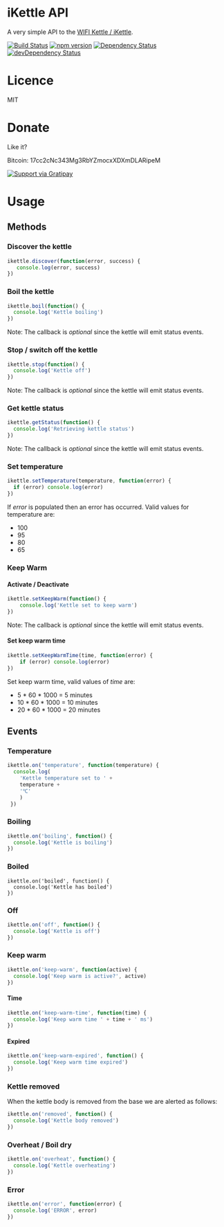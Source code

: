 iKettle API
==============

A very simple API to the [WIFI Kettle / iKettle](http://smarter.am/).

[![Build
Status](https://travis-ci.org/lloydwatkin/ikettle.js.svg?branch=master)](https://travis-ci.org/lloydwatkin/ikettle.js)
[![npm version](https://badge.fury.io/js/kettle.js.svg)](http://badge.fury.io/js/kettle.js)
[![Dependency Status](https://david-dm.org/lloydwatkin/ikettle.js.svg?theme=shields.io)](https://david-dm.org/lloydwatkin/ikettle.js)
[![devDependency Status](https://david-dm.org/lloydwatkin/ikettle.js/dev-status.svg?theme=shields.io)](https://david-dm.org/lloydwatkin/ikettle.js#info=devDependencies)


# Licence

MIT

# Donate

Like it?

Bitcoin: 17cc2cNc343Mg3RbYZmocxXDXmDLARipeM

[![Support via Gratipay](https://cdn.rawgit.com/gratipay/gratipay-badge/2.3.0/dist/gratipay.svg)](https://gratipay.com/lloydwatkin/)

# Usage

## Methods

### Discover the kettle

```javascript
ikettle.discover(function(error, success) {
   console.log(error, success)
})
```

### Boil the kettle

```javascript
ikettle.boil(function() {
  console.log('Kettle boiling')
})
```

Note: The callback is _optional_ since the kettle will emit status events.

### Stop / switch off the kettle

```javascript
ikettle.stop(function() {
  console.log('Kettle off')
})
```

Note: The callback is _optional_ since the kettle will emit status events.

### Get kettle status

```javascript
ikettle.getStatus(function() {
  console.log('Retrieving kettle status')
})
```

Note: The callback is _optional_ since the kettle will emit status events.

### Set temperature

```javascript
ikettle.setTemperature(temperature, function(error) {
  if (error) console.log(error)
})
```

If *error* is populated then an error has occurred. Valid values for temperature are:

* 100
* 95
* 80
* 65

### Keep Warm

#### Activate / Deactivate

```javascript
ikettle.setKeepWarm(function() {
    console.log('Kettle set to keep warm')
})
```

Note: The callback is _optional_ since the kettle will emit status events.

#### Set keep warm time

```javascript
ikettle.setKeepWarmTime(time, function(error) {
    if (error) console.log(error)
})
```

Set keep warm time, valid values of *time* are:

* 5 * 60 * 1000 = 5 minutes
* 10 * 60 * 1000 = 10 minutes
* 20 * 60 * 1000 = 20 minutes

## Events

### Temperature

```javascript
ikettle.on('temperature', function(temperature) {
  console.log(
    'Kettle temperature set to ' +
    temperature +
    '℃'
    )
 })
```

### Boiling

```javascript
ikettle.on('boiling', function() {
  console.log('Kettle is boiling')
})
```

### Boiled

```javasript
ikettle.on('boiled', function() {
  console.log('Kettle has boiled')
})
```

### Off

```javascript
ikettle.on('off', function() {
  console.log('Kettle is off')
})
```

### Keep warm

```javascript
ikettle.on('keep-warm', function(active) {
  console.log('Keep warm is active?', active)
})
```

#### Time

```javascript
ikettle.on('keep-warm-time', function(time) {
  console.log('Keep warm time ' + time + ' ms')
})
```

#### Expired

```javascript
ikettle.on('keep-warm-expired', function() {
  console.log('Keep warm time expired')
})
```

### Kettle removed

When the kettle body is removed from the base we are alerted as follows:

```javascript
ikettle.on('removed', function() {
  console.log('Kettle body removed')
})
```

### Overheat / Boil dry

```javascript
ikettle.on('overheat', function() {
  console.log('Kettle overheating')
})
```

### Error

```javascript
ikettle.on('error', function(error) {
  console.log('ERROR', error)
})
```
